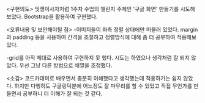 <구현의도>
멋쟁이사자처럼 1주차 수업의 챌린지 주제인 '구글 화면' 만들기를 시도해 보았다.
Bootstrap을 활용하여 구현했다.

<오류내용 및 보안해야될 점>
-이미지들이 좌측 정렬 상태에만 머물러 있었다.
margin과 padding 등을 사용하여 간격을 조절하고 정렬방식에 대해 좀 더 공부하여 적용해보았다.

-grid를 아직 제대로 사용하여 구현하지 못 했다. 시도는 하였으나 생각처럼 잘 되지 않았다.
우선 그냥 다른 방법으로 배열을 조정했다.

<소감>
코드카데미로 배우면서 충분히 이해했다고 생각했는데 적용하기는 쉽지 않았다.
하지만 다행히도 구글링덕분에 어느정도 잘 마무리를 할 수 있었고 
직접 무언가를 만들면서 공부하니 더 이해가 잘 되는 것 같다.
